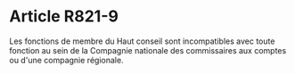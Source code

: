# Article R821-9

Les fonctions de membre du Haut conseil sont incompatibles avec toute fonction au sein de la Compagnie nationale des commissaires aux comptes ou d'une compagnie régionale.
